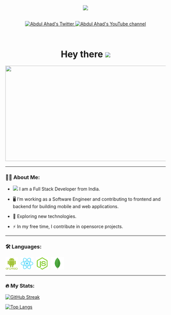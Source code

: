 <div id="header" align="center">
  <img src="https://media.giphy.com/media/M9gbBd9nbDrOTu1Mqx/giphy.gif" width="100"/>
</div>
<br>
<!-- <div id="badges" align="center">
  <a href="https://www.linkedin.com/in/abdulahad07">
    <img src="https://img.shields.io/badge/LinkedIn-blue?style=for-the-badge&logo=linkedin&logoColor=white" alt="LinkedIn Badge"/>
  </a>
  <a href="https://www.youtube.com/channel/UCSyJ3ks2wje7Cy-NaoLUBfA">
    <img src="https://img.shields.io/badge/YouTube-red?style=for-the-badge&logo=youtube&logoColor=white" alt="Youtube Badge"/>
  </a>
  <a href="https://twitter.com/abdulahad077">
    <img src="https://img.shields.io/badge/Twitter-blue?style=for-the-badge&logo=twitter&logoColor=white" alt="Twitter Badge"/>
  </a>
</div> -->
<p align="center">
  <a href="http://twitter.com/abdulahad077">
    <img src="https://img.shields.io/twitter/follow/abdulahad077?label=Twitter&logo=twitter&style=for-the-badge&color=blue" alt="Abdul Ahad's Twitter"/>
  </a>
  <a href="http://youtube.com/channel/UCSyJ3ks2wje7Cy-NaoLUBfA">
    <img src="https://img.shields.io/youtube/channel/subscribers/UCSyJ3ks2wje7Cy-NaoLUBfA?style=for-the-badge&logo=youtube&label=Youtube&color=blue" alt="Abdul Ahad's YouTube channel"/>
  </a>
</p>
<div align="center">
  <img src="https://komarev.com/ghpvc/?username=abdulahad-07&style=flat-square&color=blue" alt=""/>
  <h1>
  Hey there
    <img src="https://media.giphy.com/media/hvRJCLFzcasrR4ia7z/giphy.gif" width="30px"/>
  </h1>
  <img src="https://media.giphy.com/media/dWesBcTLavkZuG35MI/giphy.gif" width="600" height="300"/>
</div>

---

### 👨‍💻 About Me:

- <img src="https://media.giphy.com/media/WUlplcMpOCEmTGBtBW/giphy.gif" width="30"> I am a Full Stack Developer from India.

- 🖥️ I’m working as a Software Engineer and contributing to frontend and backend for building mobile and web applications.

- 🌱 Exploring new technologies.

- ⚡ In my free time, I contribute in opensorce projects.

---

### 🛠️ Languages:
<div>
  <img src="https://github.com/devicons/devicon/blob/master/icons/android/android-plain-wordmark.svg" title="Android" alt="Android" width="40" height="40"/>&nbsp;
  <img src="https://github.com/devicons/devicon/blob/master/icons/react/react-original.svg" title="React" alt="React" width="40" height="40"/>&nbsp;
    <img src="https://github.com/devicons/devicon/blob/master/icons/nodejs/nodejs-original.svg" title="NodeJs" alt="NodeJs" width="40" height="40"/>&nbsp;
      <img src="https://github.com/devicons/devicon/blob/master/icons/mongodb/mongodb-original.svg" title="MongoDB" alt="MongoDB" width="40" height="40"/>&nbsp;
</div>

---

### 🔥 My Stats:

[![GitHub Streak](http://github-readme-streak-stats.herokuapp.com?user=abdulahad-07&theme=flag-india)](https://git.io/streak-stats)

[![Top Langs](https://github-readme-stats.vercel.app/api/top-langs/?username=abdulahad-07&layout=compact)](https://github.com/anuraghazra/github-readme-stats)
